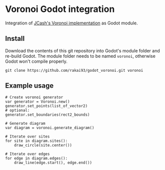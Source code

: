 Voronoi Godot integration
=========================

Integration of [JCash's Voronoi implementation](https://github.com/JCash/voronoi) as Godot module.

Install
-------

Download the contents of this git repository into Godot's module folder and re-build Godot.
The module folder needs to be named `voronoi`, otherwise Godot won't compile properly.

`git clone https://github.com/rakai93/godot_voronoi.git voronoi`

Example usage
-----------------

```gdscript
# Create voronoi generator
var generator = Voronoi.new()
generator.set_points(list_of_vector2)
# optional:
generator.set_boundaries(rect2_bounds)

# Generate diagram
var diagram = voronoi.generate_diagram()

# Iterate over sites
for site in diagram.sites():
	draw_circle(site.center())

# Iterate over edges
for edge in diagram.edges():
	draw_line(edge.start(), edge.end())
```
